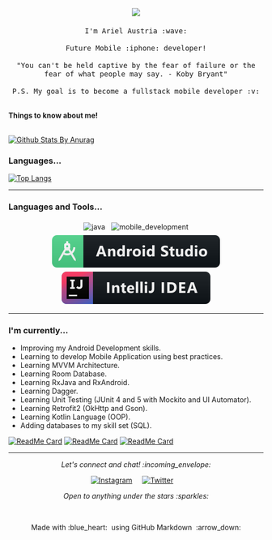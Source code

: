 <p align="center">
  <img src="https://media.giphy.com/media/MeJgB3yMMwIaHmKD4z/giphy.gif" width="30%">
  <br><br>
  <samp>
    I'm Ariel Austria :wave:
    <br><br>
    Future Mobile :iphone: developer!
    <br><br>
    "You can't be held captive by the fear of failure or the fear of what people may say. - Koby Bryant"
    <br><br>
    P.S. My goal is to become a fullstack mobile developer :v:
  </samp>
</p>

<br>

<summary> <b> Things to know about me! </b> </summary> 

<br>
 
  [![Github Stats By Anurag](https://github-readme-stats.vercel.app/api?username=vel02&count_private=true&show_icons=true&&theme=radical)](https://github.com/anuraghazra/github-readme-stats) 
 
### Languages...
  [![Top Langs](https://github-readme-stats.vercel.app/api/top-langs/?username=vel02&count_private=true&layout=compact)]()
*************

### Languages and Tools...

<p align="center">
  <!-- For more icons please follow  https://github.com/MikeCodesDotNET/ColoredBadges -->
  <img src="https://github.com/Quadrified/Quadrified/blob/master/assets/svg/dev/languages/java.svg" alt="java" style="vertical-align:top; margin:4px">
  <img src="https://github.com/Quadrified/Quadrified/blob/master/assets/svg/dev/misc/mobile.svg" alt="mobile_development" style="vertical-align:top; margin:4px">
  <img src="https://github.com/MikeCodesDotNET/ColoredBadges/blob/master/svg/dev/tools/android_studio.svg" alt="android_studio" style="vertical-align:top; margin:4px">
  <img src="https://github.com/MikeCodesDotNET/ColoredBadges/blob/master/svg/dev/tools/jetbrains_intellij.svg" alt="jetbrains_intellij" style="vertical-align:top; margin:4px">

----
</p>

### I'm currently...

  - Improving my Android Development skills. 
  - Learning to develop Mobile Application using best practices.
  - Learning MVVM Architecture.
  - Learning Room Database.
  - Learning RxJava and RxAndroid.
  - Learning Dagger.
  - Learning Unit Testing (JUnit 4 and 5 with Mockito and UI Automator).
  - Learning Retrofit2 (OkHttp and Gson).
  - Learning Kotlin Language (OOP).
  - Adding databases to my skill set (SQL).
  
  [![ReadMe Card](https://github-readme-stats.vercel.app/api/pin/?username=vel02&repo=Top-Rated-Movies)](https://github.com/vel02/Top-Rated-Movies) 
  [![ReadMe Card](https://github-readme-stats.vercel.app/api/pin/?username=vel02&repo=Flickr-Browser)](https://github.com/vel02/Flickr-Browser) 
  [![ReadMe Card](https://github-readme-stats.vercel.app/api/pin/?username=vel02&repo=Note-with-Testing)](https://github.com/vel02/Note-with-Testing)

----

<p align="center">
  <i> Let's connect and chat! :incoming_envelope: </i>
</p>

<p align="center">
  <a href="https://www.instagram.com/yel0210"><img src="https://github.com/Quadrified/Quadrified/blob/master/assets/my_svgs/instagram.svg" width="30px" alt="Instagram"></a> &nbsp; &nbsp;
  <a href="https://twitter.com/ArielAustria"><img src="https://github.com/Quadrified/Quadrified/blob/master/assets/my_svgs/twitter.svg" width="30px" alt="Twitter"></a> 
&nbsp; &nbsp;
</p>

<p align="center">
  <i> Open to anything under the stars :sparkles: </i>
</p>

<br>

<p align="center">
  Made with :blue_heart: &nbsp;using GitHub Markdown &nbsp;:arrow_down:
</p>
